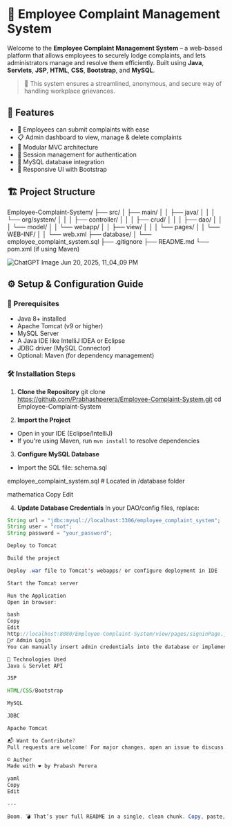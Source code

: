 # 🧾 Employee Complaint Management System

Welcome to the **Employee Complaint Management System** – a web-based platform that allows employees to securely lodge complaints, and lets administrators manage and resolve them efficiently. Built using **Java**, **Servlets**, **JSP**, **HTML**, **CSS**, **Bootstrap**, and **MySQL**.

> 🔐 This system ensures a streamlined, anonymous, and secure way of handling workplace grievances.

## 🚀 Features

- 📝 Employees can submit complaints with ease  
- 📋 Admin dashboard to view, manage & delete complaints  
- 🧩 Modular MVC architecture  
- 🔐 Session management for authentication  
- 💾 MySQL database integration  
- 📱 Responsive UI with Bootstrap

## 🏗️ Project Structure

Employee-Complaint-System/
├── src/
│ ├── main/
│ │ ├── java/
│ │ │ └── org/system/
│ │ │ ├── controller/
│ │ │ ├── crud/
│ │ │ ├── dao/
│ │ │ └── model/
│ │ └── webapp/
│ │ ├── view/
│ │ │ └── pages/
│ │ └── WEB-INF/
│ │ └── web.xml
├── database/
│ └── employee_complaint_system.sql
├── .gitignore
├── README.md
└── pom.xml (if using Maven)

![ChatGPT Image Jun 20, 2025, 11_04_09 PM](https://github.com/user-attachments/assets/0a17bada-b3a0-4691-ab0e-171413a2b0fd)


## ⚙️ Setup & Configuration Guide

### 🔧 Prerequisites

- Java 8+ installed  
- Apache Tomcat (v9 or higher)  
- MySQL Server  
- A Java IDE like IntelliJ IDEA or Eclipse  
- JDBC driver (MySQL Connector)  
- Optional: Maven (for dependency management)

### 🛠️ Installation Steps

1. **Clone the Repository**
git clone https://github.com/Prabhashperera/Employee-Complaint-System.git
cd Employee-Complaint-System


2. **Import the Project**
- Open in your IDE (Eclipse/IntelliJ)  
- If you're using Maven, run `mvn install` to resolve dependencies

3. **Configure MySQL Database**
- Import the SQL file: schema.sql

employee_complaint_system.sql # Located in /database folder

mathematica
Copy
Edit

4. **Update Database Credentials**
In your DAO/config files, replace:
```java
String url = "jdbc:mysql://localhost:3306/employee_complaint_system";
String user = "root";
String password = "your_password";

Deploy to Tomcat

Build the project

Deploy .war file to Tomcat's webapps/ or configure deployment in IDE

Start the Tomcat server

Run the Application
Open in browser:

bash
Copy
Edit
http://localhost:8080/Employee-Complaint-System/view/pages/signinPage.jsp
🙋‍♂️ Admin Login
You can manually insert admin credentials into the database or implement a user creation interface as needed.

📌 Technologies Used
Java & Servlet API

JSP

HTML/CSS/Bootstrap

MySQL

JDBC

Apache Tomcat

📬 Want to Contribute?
Pull requests are welcome! For major changes, open an issue to discuss your ideas.

©️ Author
Made with ❤️ by Prabash Perera

yaml
Copy
Edit

---

Boom. 💣 That’s your full README in a single, clean chunk. Copy, paste, commit, done. Let me know if you wan
